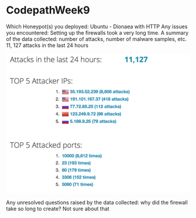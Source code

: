 # CodepathWeek9

Which Honeypot(s) you deployed: Ubuntu - Dionaea with HTTP
Any issues you encountered: Setting up the firewalls took a very long time. 
A summary of the data collected: number of attacks, number of malware samples, etc.
11, 127 attacks in the last 24 hours

<img src="https://github.com/sk8wt/CodepathWeek9/blob/master/attack.jpeg" width="800">

Any unresolved questions raised by the data collected: why did the firewall take so long to create? Not sure about that
